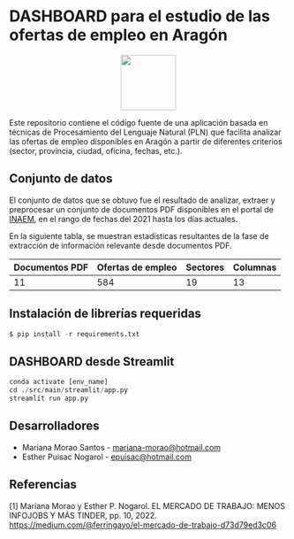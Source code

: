 # DASHBOARD para el estudio de las ofertas de empleo en Aragón

<!--- 
![alt text](https://github.com/[username]/[reponame]/blob/[branch]/icon_offer.png?raw=true)
--->

<p align="center">
  <img width="100" height="100"src="https://static.thenounproject.com/png/305581-200.png" />
</p>

Este repositorio contiene el código fuente de una aplicación basada en técnicas de Procesamiento del Lenguaje Natural (PLN) que facilita analizar las ofertas de empleo disponibles en Aragón a partir de diferentes criterios (sector, provincia, ciudad, oficina, fechas, etc.).

## Conjunto de datos
El conjunto de datos que se obtuvo fue el resultado de analizar, extraer y preprocesar un conjunto de documentos PDF disponibles en el portal de [INAEM](https://inaem.aragon.es/ofertas-de-empleo), en el rango de fechas del 2021 hasta los días actuales.

En la siguiente tabla, se muestran estadísticas resultantes de la fase de extracción de información relevante desde documentos PDF.

| **Documentos PDF** | **Ofertas de empleo** | **Sectores** | **Columnas** |
|---|---|---|---|
| 11 | 584 | 19 | 13 |

## Instalación de librerías requeridas

```python
$ pip install -r requirements.txt
```

## DASHBOARD desde Streamlit

```python
conda activate [env_name]
cd ./src/main/streamlit/app.py
streamlit run app.py
```

## Desarrolladores

- Mariana Morao Santos - [mariana-morao@hotmail.com](mariana-morao@hotmail.com)
- Esther Puisac Nogarol - [epuisac@hotmail.com](epuisac@hotmail.com)

## Referencias
[1] Mariana Morao y Esther P. Nogarol. EL MERCADO DE TRABAJO: MENOS INFOJOBS Y MÁS TINDER, pp. 10, 2022. https://medium.com/@ferringayo/el-mercado-de-trabajo-d73d79ed3c06
